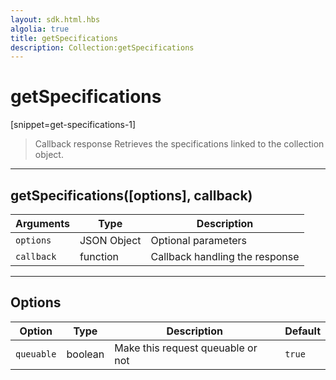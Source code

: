 ```yaml
---
layout: sdk.html.hbs
algolia: true
title: getSpecifications
description: Collection:getSpecifications
---
```

  

# getSpecifications
[snippet=get-specifications-1]

> Callback response
Retrieves the specifications linked to the collection object.

---

## getSpecifications([options], callback)

| Arguments | Type | Description |
|---------------|---------|----------------------------------------|
| ``options`` | JSON Object | Optional parameters |
| ``callback`` | function | Callback handling the response |

---

## Options

| Option | Type | Description | Default |
|---------------|---------|----------------------------------------|---------|
| ``queuable`` | boolean | Make this request queuable or not  | ``true`` |
